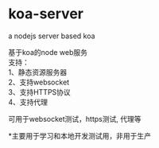 # koa-server
a nodejs server based koa

基于koa的node web服务  
支持：  
1、静态资源服务器  
2、支持websocket  
3、支持HTTPS协议  
4、支持代理

可用于websocket测试，https测试, 代理等 

*主要用于学习和本地开发测试用，非用于生产    
